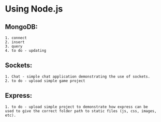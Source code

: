 # Using Node.js

MongoDB:
--------------------------------------------------------------------------------
    1. connect
    2. insert
    3. query
    4. to do - updating


Sockets:
--------------------------------------------------------------------------------
    1. Chat - simple chat application demonstrating the use of sockets.
    2. to do - upload simple game project


Express:
--------------------------------------------------------------------------------
    1. to do - upload simple project to demonstrate how express can be used to give the correct folder path to static files (js, css, images, etc).
